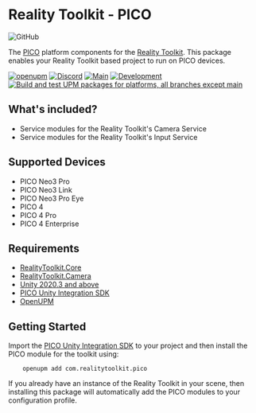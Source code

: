 # Reality Toolkit - PICO

![GitHub](https://user-images.githubusercontent.com/9565734/198220057-d90bcfc5-9b5e-43e4-a9a6-c5ac3ba946a5.png)

The [PICO](https://www.picoxr.com/) platform components for the [Reality Toolkit](https://github.com/realitycollective/com.realitytoolkit.core).
This package enables your Reality Toolkit based project to run on PICO devices.

[![openupm](https://img.shields.io/npm/v/com.realitytoolkit.pico?label=openupm&registry_uri=https://package.openupm.com)](https://openupm.com/packages/com.realitytoolkit.pico/)
[![Discord](https://img.shields.io/discord/597064584980987924.svg?label=&logo=discord&logoColor=ffffff&color=7389D8&labelColor=6A7EC2)](https://discord.gg/hF7TtRCFmB)
[![Main](https://github.com/realitycollective/com.realitytoolkit.pico/actions/workflows/main-publish.yml/badge.svg?branch=main)](https://github.com/realitycollective/com.realitytoolkit.pico/actions/workflows/main-publish.yml)
[![Development](https://github.com/realitycollective/com.realitytoolkit.pico/actions/workflows/development-publish.yml/badge.svg?branch=development)](https://github.com/realitycollective/com.realitytoolkit.pico/actions/workflows/development-publish.yml)
[![Build and test UPM packages for platforms, all branches except main](https://github.com/realitycollective/com.realitytoolkit.pico/actions/workflows/development-buildandtestupmrelease.yml/badge.svg?branch=development)](https://github.com/realitycollective/com.realitytoolkit.pico/actions/workflows/development-buildandtestupmrelease.yml)

## What's included?

- Service modules for the Reality Toolkit's Camera Service
- Service modules for the Reality Toolkit's Input Service

## Supported Devices

- PICO Neo3 Pro
- PICO Neo3 Link
- PICO Neo3 Pro Eye
- PICO 4
- PICO 4 Pro
- PICO 4 Enterprise

## Requirements

- [RealityToolkit.Core](https://github.com/realitycollective/com.realitytoolkit.core)
- [RealityToolkit.Camera](https://github.com/realitycollective/com.realitytoolkit.camera)
- [Unity 2020.3 and above](https://unity.com/)
- [PICO Unity Integration SDK](https://developer-global.pico-interactive.com/sdk?deviceId=1&platformId=1&itemId=12)
- [OpenUPM](https://openupm.com/docs/)

## Getting Started

Import the [PICO Unity Integration SDK](https://developer-global.pico-interactive.com/sdk?deviceId=1&platformId=1&itemId=12) to your project and then install the PICO module for the toolkit using:

```text
    openupm add com.realitytoolkit.pico
```

If you already have an instance of the Reality Toolkit in your scene, then installing this package will automatically add the PICO modules to your configuration profile.